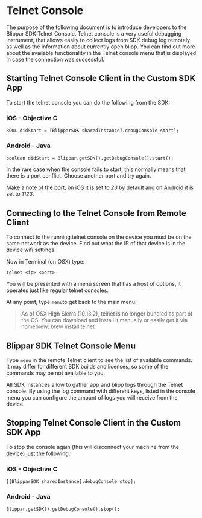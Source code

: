 # Telnet Console

The purpose of the following document is to introduce developers to the Blippar SDK Telnet Console. Telnet console is a very useful debugging instrument, that allows easily to collect logs from SDK debug log remotely as well as the information about currently open blipp. You can find out more about the available functionality in the Telnet console menu that is displayed in case the connection was successful.

## Starting Telnet Console Client in the Custom SDK App

To start the telnet console you can do the following from the SDK:

### iOS - Objective C

    BOOL didStart = [BlipparSDK sharedInstance].debugConsole start];

### Android - Java

    boolean didStart = Blippar.getSDK().getDebugConsole().start();

In the rare case when the console fails to start, this normally means that there is a port conflict. Choose another port and try again.

Make a note of the port, on iOS it is set to _23_ by default and on Android it is set to _1123_.

## Connecting to the Telnet Console from Remote Client

To connect to the running telnet console on the device you must be on the same network as the device. Find out what the IP of that device is in the device wifi settings.

Now in Terminal (on OSX) type:

    telnet <ip> <port>

You will be presented with a menu screen that has a host of options, it operates just like regular telnet consoles.

At any point, type `menu`to get back to the main menu.

>As of OSX High Sierra (10.13.2), telnet is no longer bundled as part of the OS. You can download and install it manually or easily get it via homebrew: brew install telnet

## Blippar SDK Telnet Console Menu

Type `menu` in the remote Telnet client to see the list of available commands. It may differ for different SDK builds and licenses, so some of the commands may be not available to you.

All SDK instances allow to gather app and blipp logs through the Telnet console. By using the log command with different keys, listed in the console menu you can configure the amount of logs you will receive from the device.

## Stopping Telnet Console Client in the Custom SDK App

To stop the console again (this will disconnect your machine from the device) just the following:

### iOS - Objective C

    [[BlipparSDK sharedInstance].debugConsole stop];

### Android - Java

    Blippar.getSDK().getDebugConsole().stop();